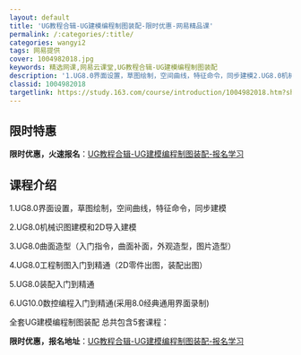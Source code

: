 ```yaml
---
layout: default
title: 'UG教程合辑-UG建模编程制图装配-限时优惠-网易精品课'
permalink: /:categories/:title/
categories: wangyi2
tags: 网易提供
cover: 1004982018.jpg
keywords: 精选网课,网易云课堂,UG教程合辑-UG建模编程制图装配
description: '1.UG8.0界面设置，草图绘制，空间曲线，特征命令，同步建模2.UG8.0机械识图建模和2D导入建模3.UG8.0曲面'
classid: 1004982018
targetlink: https://study.163.com/course/introduction/1004982018.htm?share=1&shareId=1025206652&utm_campaign=share&utm_medium=iphoneShare&utm_source=&utm_u=1025206652
---
```


## 限时特惠

**限时优惠，火速报名**：[UG教程合辑-UG建模编程制图装配-报名学习](https://study.163.com/course/introduction/1004982018.htm?share=1&shareId=1025206652&utm_campaign=share&utm_medium=iphoneShare&utm_source=&utm_u=1025206652)

## 课程介绍

1.UG8.0界面设置，草图绘制，空间曲线，特征命令，同步建模

2.UG8.0机械识图建模和2D导入建模

3.UG8.0曲面造型（入门指令，曲面补面，外观造型，图片造型）

4.UG8.0工程制图入门到精通（2D零件出图，装配出图）

5.UG8.0装配入门到精通

6.UG10.0数控编程入门到精通(采用8.0经典通用界面录制)



全套UG建模编程制图装配 总共包含5套课程：

**限时优惠，报名地址**：[UG教程合辑-UG建模编程制图装配-报名学习](https://study.163.com/course/introduction/1004982018.htm?share=1&shareId=1025206652&utm_campaign=share&utm_medium=iphoneShare&utm_source=&utm_u=1025206652)

